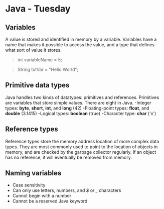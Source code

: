 # Java - Tuesday
## Variables
A value is stored and identified in memory by a variable. Variables have a name that makes it possible to access the value, and a type that defines what sort of value it stores.
>int variableName = 5;

>String txtVar = "Hello World";

## Primitive data types
Java handles two kinds of datatypes: primitives and references. Primitives are variables that store simple values. There are eight in Java.
-Integer types: **byte**, **short**, **int**, and **long** (42)
-Floating-point types: **float**, and **double** (3.1415)
-Logical types: **boolean** (true)
-Character type: **char** ('x')

## Reference types
Reference types store the memory address location of more complex data types. They are most commonly used to point to the location of objects in memory, and are checked by the garbage collector regularly. If an object has no reference, it will eventually be removed from memory.

## Naming variables
- Case sensitivity
- Can only use letters, numbers, and *$* or *_* characters
- Cannot begin with a number
- Cannot be a reserved Java keyword